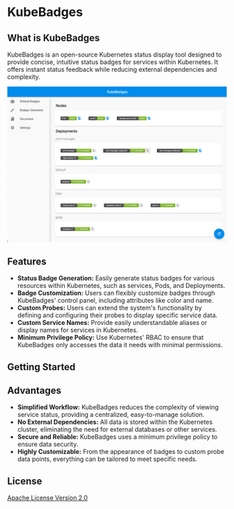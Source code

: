 # KubeBadges

## What is KubeBadges
KubeBadges is an open-source Kubernetes status display tool designed to provide concise, intuitive status badges for services within Kubernetes. It offers instant status feedback while reducing external dependencies and complexity.

![screenshot](docs/images/index.png)

## Features

- **Status Badge Generation:** Easily generate status badges for various resources within Kubernetes, such as services, Pods, and Deployments.
- **Badge Customization:** Users can flexibly customize badges through KubeBadges' control panel, including attributes like color and name.
- **Custom Probes:** Users can extend the system's functionality by defining and configuring their probes to display specific service data.
- **Custom Service Names:** Provide easily understandable aliases or display names for services in Kubernetes.
- **Minimum Privilege Policy:** Use Kubernetes' RBAC to ensure that KubeBadges only accesses the data it needs with minimal permissions.

## Getting Started

## Advantages

- **Simplified Workflow:** KubeBadges reduces the complexity of viewing service status, providing a centralized, easy-to-manage solution.
- **No External Dependencies:** All data is stored within the Kubernetes cluster, eliminating the need for external databases or other services.
- **Secure and Reliable:** KubeBadges uses a minimum privilege policy to ensure data security.
- **Highly Customizable:** From the appearance of badges to custom probe data points, everything can be tailored to meet specific needs.

## License
[Apache License Version 2.0](./LICENSE)
